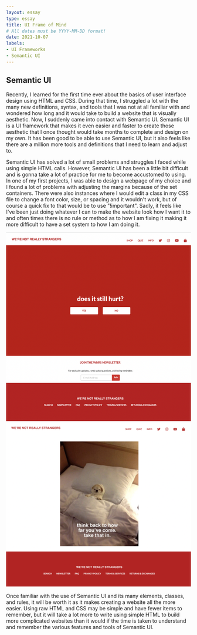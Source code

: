 ```yaml
---
layout: essay
type: essay
title: UI Frame of Mind
# All dates must be YYYY-MM-DD format!
date: 2021-10-07
labels:
- UI Frameworks
- Semantic UI
---
```


## Semantic UI

Recently, I learned for the first time ever about the basics of user interface design using HTML and CSS. During that time, I struggled a lot with the many new definitions, syntax, and tools that I was not at all familiar with and wondered how long and it would take to build a website that is visually aesthetic. Now, I suddenly came into contact with Semantic UI. Semantic UI is a UI framework that makes it even easier and faster to create those aesthetic that I once thought would take months to complete and design on my own. It has been good to be able to use Semantic UI, but it also feels like there are a million more tools and definitions that I need to learn and adjust to.

Semantic UI has solved a lot of small problems and struggles I faced while using simple HTML calls. However, Semantic UI has been a little bit difficult and is gonna take a lot of practice for me to become accustomed to using. In one of my first projects, I was able to design a webpage of my choice and I found a lot of problems with adjusting the margins because of the set containers. There were also instances where I would edit a class in my CSS file to change a font color, size, or spacing and it wouldn't work, but of course a quick fix to that would be to use "!important". Sadly, it feels like I've been just doing whatever I can to make the website look how I want it to and often times there is no rule or method as to how I am fixing it making it more difficult to have a set system to how I am doing it.

<div class="ui medium images">
  <img class="ui image" src="../images/strangers.png">
  <img class="ui image" src="../images/strangers2.png">
</div>

Once familiar with the use of Semantic UI and its many elements, classes, and rules, it will be worth it as it makes creating a website all the more easier. Using raw HTML and CSS may be simple and have fewer items to remember, but it will take a lot more to write using simple HTML to build more complicated websites than it would if the time is taken to understand and remember the various features and tools of Semantic UI.

